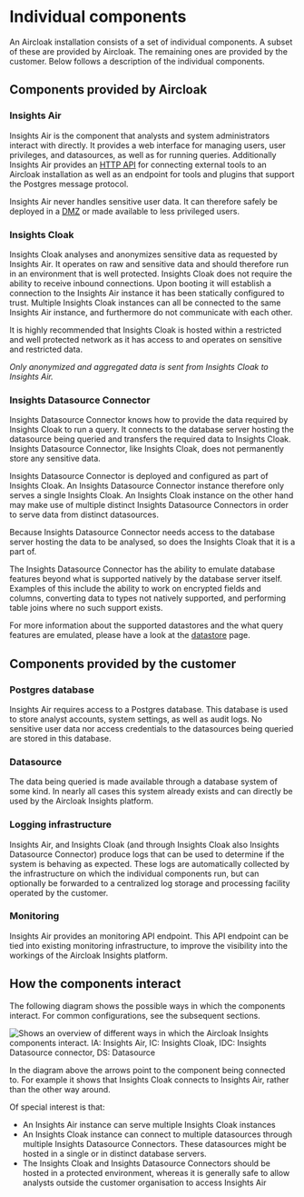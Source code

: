 # Individual components

An Aircloak installation consists of a set of individual components. A subset of these are provided by Aircloak. The
remaining ones are provided by the customer. Below follows a description of the individual components.

## Components provided by Aircloak

### Insights Air

Insights Air is the component that analysts and system administrators interact with directly. It provides a web
interface for managing users, user privileges, and datasources, as well as for running queries. Additionally Insights Air
provides an [HTTP API](api.md) for connecting external tools to an Aircloak installation as well as an endpoint for tools and
plugins that support the Postgres message protocol.

Insights Air never handles sensitive user data. It can therefore safely be deployed in
a [DMZ](https://en.wikipedia.org/wiki/Perimeter_Network) or made available to less
privileged users.

### Insights Cloak

Insights Cloak analyses and anonymizes sensitive data as requested by Insights Air. It operates on raw and
sensitive data and should therefore run in an environment that is well protected. Insights Cloak does not require the
ability to receive inbound connections. Upon booting it will establish a connection to the Insights Air instance it has
been statically configured to trust. Multiple Insights Cloak instances can all be connected to the same Insights Air
instance, and furthermore do not communicate with each other.

It is highly recommended that Insights Cloak is hosted within a restricted and well protected network as it has access
to and operates on sensitive and restricted data.

_Only anonymized and aggregated data is sent from Insights Cloak to Insights Air._

### Insights Datasource Connector

Insights Datasource Connector knows how to provide the data required by Insights Cloak to run a query. It connects
to the database server hosting the datasource being queried and transfers the required data to Insights Cloak. Insights
Datasource Connector, like Insights Cloak, does not permanently store any sensitive data.

Insights Datasource Connector is deployed and configured as part of Insights Cloak. An Insights Datasource Connector
instance therefore only serves a single Insights Cloak. An Insights Cloak instance on the other hand may make use of
multiple distinct Insights Datasource Connectors in order to serve data from distinct datasources.

Because Insights Datasource Connector needs access to the database server hosting the data to be analysed,
so does the Insights Cloak that it is a part of.

The Insights Datasource Connector has the ability to emulate database features beyond what is supported natively by the
database server itself. Examples of this include the ability to work on encrypted fields and columns, converting data to
types not natively supported, and performing table joins where no such support exists.

For more information about the supported datastores and the what query features are emulated, please have a look at the
[datastore](datastores.md) page.

## Components provided by the customer

### Postgres database

Insights Air requires access to a Postgres database. This database is used to store analyst accounts, system settings,
as well as audit logs. No sensitive user data nor access credentials to the datasources being queried are stored in this
database.

### Datasource

The data being queried is made available through a database system of some kind. In nearly all cases this system already
exists and can directly be used by the Aircloak Insights platform.

### Logging infrastructure

Insights Air, and Insights Cloak (and through Insights Cloak also Insights Datasource Connector) produce logs that can
be used to determine if the system is behaving as expected. These logs are automatically collected by the infrastructure
on which the individual components run, but can optionally be forwarded to a centralized log storage and processing
facility operated by the customer.

### Monitoring

Insights Air provides an monitoring API endpoint. This API endpoint can be tied into existing monitoring infrastructure, to improve
the visibility into the workings of the Aircloak Insights platform.


## How the components interact

The following diagram shows the possible ways in which the components interact. For common configurations, see the
subsequent sections.

![Shows an overview of different ways in which the Aircloak Insights components interact. IA: Insights Air, IC: Insights
Cloak, IDC: Insights Datasource connector, DS: Datasource](components/interactions.png)

In the diagram above the arrows point to the component being connected to.
For example it shows that Insights Cloak connects to Insights Air,
rather than the other way around.

Of special interest is that:

- An Insights Air instance can serve multiple Insights Cloak instances
- An Insights Cloak instance can connect to multiple datasources through
  multiple Insights Datasource Connectors. These datasources might be hosted in a
  single or in distinct database servers.
- The Insights Cloak and Insights Datasource Connectors should be hosted in a
  protected environment, whereas it is generally safe to allow analysts outside
  the customer organisation to access Insights Air
